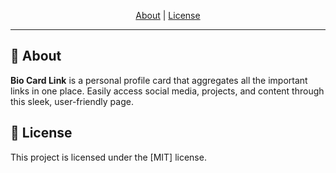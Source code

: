 <p align="center">
 <a href="#-about">About</a> |
 <a href="#-license">License</a>
</p>

---

## **📙 About**

**Bio Card Link** is a personal profile card that aggregates all the important links in one place. Easily access social media, projects, and content through this sleek, user-friendly page.

## 📝 **License**

This project is licensed under the [MIT] license.
